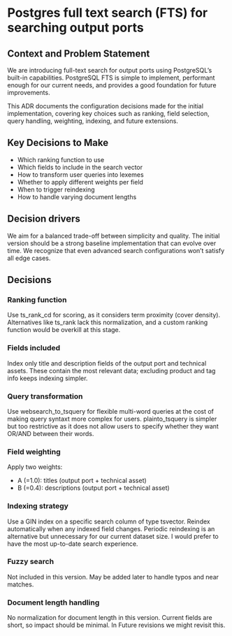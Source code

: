 # Postgres full text search (FTS) for searching output ports

## Context and Problem Statement

We are introducing full-text search for output ports using PostgreSQL’s built-in capabilities.
PostgreSQL FTS is simple to implement, performant enough for our current needs, and provides a good foundation for future improvements.

This ADR documents the configuration decisions made for the initial implementation, covering key choices such as ranking,
field selection, query handling, weighting, indexing, and future extensions.

## Key Decisions to Make

- Which ranking function to use
- Which fields to include in the search vector
- How to transform user queries into lexemes
- Whether to apply different weights per field
- When to trigger reindexing
- How to handle varying document lengths

## Decision drivers

We aim for a balanced trade-off between simplicity and quality.
The initial version should be a strong baseline implementation that can evolve over time.
We recognize that even advanced search configurations won’t satisfy all edge cases.

## Decisions

### Ranking function
Use ts_rank_cd for scoring, as it considers term proximity (cover density).
Alternatives like ts_rank lack this normalization, and a custom ranking function would be overkill at this stage.

### Fields included
Index only title and description fields of the output port and technical assets.
These contain the most relevant data; excluding product and tag info keeps indexing simpler.

### Query transformation
Use websearch_to_tsquery for flexible multi-word queries at the cost of making query syntaxt more complex for users.
plainto_tsquery is simpler but too restrictive as it does not allow users to specify whether they want OR/AND between their words.

### Field weighting

Apply two weights:
- A (=1.0): titles (output port + technical asset)
- B (=0.4): descriptions (output port + technical asset)

### Indexing strategy
Use a GIN index on a specific search column of type tsvector.
Reindex automatically when any indexed field changes.
Periodic reindexing is an alternative but unnecessary for our current dataset size.
I would prefer to have the most up-to-date search experience.

### Fuzzy search
Not included in this version. May be added later to handle typos and near matches.

### Document length handling
No normalization for document length in this version.
Current fields are short, so impact should be minimal. In Future revisions we might revisit this.

